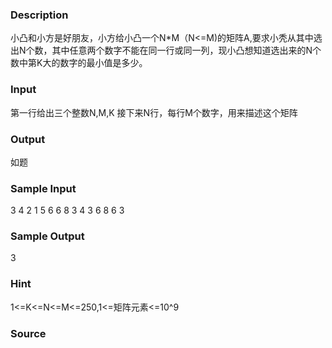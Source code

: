 
### Description
小凸和小方是好朋友，小方给小凸一个N*M（N<=M)的矩阵A,要求小秃从其中选出N个数，其中任意两个数字不能在同一行或同一列，现小凸想知道选出来的N个数中第K大的数字的最小值是多少。


### Input
第一行给出三个整数N,M,K
接下来N行，每行M个数字，用来描述这个矩阵


### Output
如题 


### Sample Input
3 4 2
1 5 6 6 
8 3 4 3
6 8 6 3
### Sample Output
3
### Hint
1<=K<=N<=M<=250,1<=矩阵元素<=10^9

### Source
